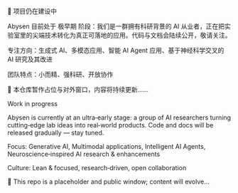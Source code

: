 🚧 项目仍在建设中

Abysen 目前处于 极早期 阶段：我们是一群拥有科研背景的 AI 从业者，正在把实验室里的尖端技术转化为真正可落地的应用。代码与文档会陆续公开，敬请关注。

专注方向：生成式 AI、多模态应用、智能 AI Agent 应用、基于神经科学交叉的 AI 研究及其改进

团队特点：小而精、强科研、开放协作

📝 本仓库暂作占位与对外窗口，内容将持续更新……

Work in progress

Abysen is currently at an ultra‑early stage: a group of AI researchers turning cutting‑edge lab ideas into real‑world products. Code and docs will be released gradually — stay tuned.

Focus: Generative AI, Multimodal applications, Intelligent AI Agents, Neuroscience‑inspired AI research & enhancements

Culture: Lean & focused, research‑driven, open collaboration

📝 This repo is a placeholder and public window; content will evolve…
